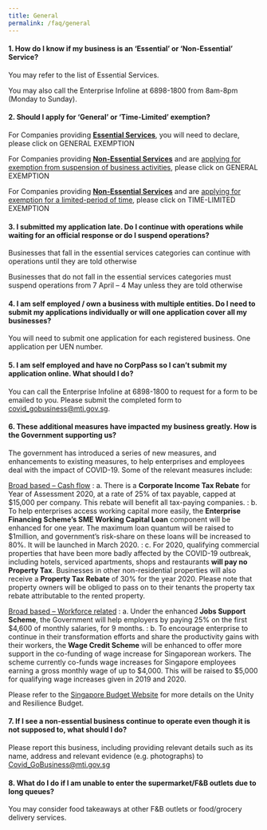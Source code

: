 ```yaml
---
title: General
permalink: /faq/general
---
```


#### **1. How do I know if my business is an ‘Essential’ or ‘Non-Essential’ Service?**
You may refer to the list of Essential Services.

You may also call the Enterprise Infoline at 6898-1800 from 8am-8pm (Monday to Sunday).

#### **2. Should I apply for ‘General’ or ‘Time-Limited’ exemption?**
For Companies providing **<ins>Essential Services</ins>**, you will need to declare, please click on GENERAL EXEMPTION 

For Companies providing **<ins>Non-Essential Services</ins>** and are <ins>applying for exemption from suspension of business activities</ins>, please click on GENERAL EXEMPTION 

For Companies providing **<ins>Non-Essential Services</ins>** and are <ins>applying for exemption for a limited-period of time</ins>, please click on TIME-LIMITED EXEMPTION 

#### **3. I submitted my application late. Do I continue with operations while waiting for an official response or do I suspend operations?**
Businesses that fall in the essential services categories can continue with operations until they are told otherwise

Businesses that do not fall in the essential services categories must suspend operations from 7 April – 4 May unless they are told otherwise

#### **4. I am self employed / own a business with multiple entities. Do I need to submit my applications individually or will one application cover all my businesses?**
You will need to submit one application for each registered business. One application per UEN number. 

#### **5. I am self employed and have no CorpPass so I can’t submit my application online. What should I do?**
You can call the Enterprise Infoline at 6898-1800 to request for a form to be emailed to you. Please submit the completed form to covid_gobusiness@mti.gov.sg.

#### **6. These additional measures have impacted my business greatly. How is the Government supporting us?**
The government has introduced a series of new measures, and enhancements to existing measures, to help enterprises and employees deal with the impact of COVID-19. Some of the relevant measures include: 

<ins>Broad based – Cash flow</ins>
: a. There is a **Corporate Income Tax Rebate** for Year of Assessment 2020, at a rate of 25% of tax payable, capped at $15,000 per company. This rebate will benefit all tax-paying companies. 
: b. To help enterprises access working capital more easily, the **Enterprise Financing Scheme’s SME Working Capital Loan** component will be enhanced for one year. The maximum loan quantum will be raised to $1million, and government’s risk-share on these loans will be increased to 80%. It will be launched in March 2020.
: c. For 2020, qualifying commercial properties that have been more badly affected by the COVID-19 outbreak, including hotels, serviced apartments, shops and restaurants **will pay no Property Tax**. Businesses in other non-residential properties will also receive a **Property Tax Rebate** of 30% for the year 2020. Please note that property owners will be obliged to pass on to their tenants the property tax rebate attributable to the rented property. 

<ins>Broad based – Workforce related</ins>
: a. Under the enhanced **Jobs Support Scheme**, the Government will help employers by paying 25% on the first $4,600 of monthly salaries, for 9 months.
: b. To encourage enterprise to continue in their transformation efforts and share the productivity gains with their workers, the **Wage Credit Scheme** will be enhanced to offer more support in the co-funding of wage increase for Singaporean workers. The scheme currently co-funds wage increases for Singapore employees earning a gross monthly wage of up to $4,000. This will be raised to $5,000 for qualifying wage increases given in 2019 and 2020. 

Please refer to the <a href="https://www.singaporebudget.gov.sg/budget_2020" target="_blank">Singapore Budget Website</a> for more details on the Unity and Resilience Budget. 

#### **7. If I see a non-essential business continue to operate even though it is not supposed to, what should I do?**
Please report this business, including providing relevant details such as its name, address and relevant evidence (e.g. photographs) to Covid_GoBusiness@mti.gov.sg

#### **8. What do I do if I am unable to enter the supermarket/F&B outlets due to long queues?**
You may consider food takeaways at other F&B outlets or food/grocery delivery services.